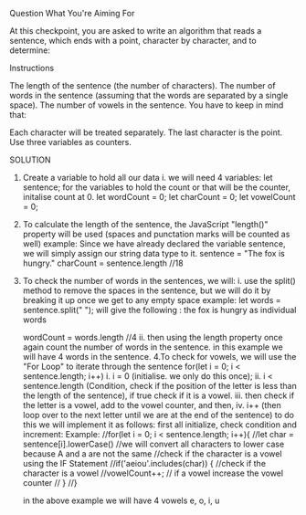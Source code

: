 Question
What You're Aiming For

At this checkpoint, you are asked to write an algorithm that reads a sentence, which ends with a point, character by character, and to determine:

Instructions

The length of the sentence (the number of characters).
The number of words in the sentence (assuming that the words are separated by a single space).
The number of vowels in the sentence.
You have to keep in mind that:

Each character will be treated separately.
The last character is the point.
Use three variables as counters.

SOLUTION

1. Create a variable to hold all our data
   i. we will need 4 variables:
   let sentence;
   for the variables to hold the count or that will be the counter, initalise count at 0.
   let wordCount = 0;
   let charCount = 0;
   let vowelCount = 0;
2. To calculate the length of the sentence, the JavaScript "length()" property will be used (spaces and punctation marks will be
   counted as well)
   example:
   Since we have already declared the variable sentence, we will simply assign our string data type to it.
   sentence = "The fox is hungry."
   charCount = sentence.length //18
3. To check the number of words in the sentences, we will:
   i. use the split() method to remove the spaces in the  sentence,  but we will do it by breaking it up once we get to any empty space
   example: let words = sentence.split(" "); will give the following :
   the
   fox
   is
   hungry
   as individual words

   wordCount = words.length //4
   ii. then using the length property once again count the number of words in the sentence. in this example we will have 4 words in the sentence.
   4.To check for vowels, we will use the "For Loop" to iterate through the sentence
   for(let i = 0; i < sentence.length; i++)
   i. i = 0 (initialise. we only do this once);
   ii. i < sentence.length (Condition, check if the position of the letter is less than the length of the sentence), if true check if it is a vowel.
   iii. then check if the letter is a vowel, add to the vowel counter, and then,
   iv. i++ (then loop over to the next letter until we are at the end of the sentence)
   to do this we will implement it as follows:
   first all initialize, check condition and increment:
   Example:
   //for(let i = 0; i < sentence.length; i++){
   //let char = sentence[i].lowerCase() //we will convert all characters to lower case because A and a are not the same
   //check if the character is a vowel using the IF Statement
   //if('aeiou'.includes(char)) { //check if the character is a vowel
   //vowelCount++; // if a vowel increase the vowel counter
   // }
   //} 

   in the above example we will have 4 vowels e, o, i, u
